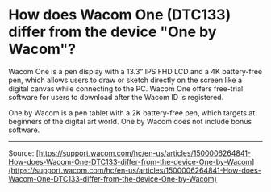 # How does Wacom One (DTC133) differ from the device "One by Wacom"?

Wacom One is a pen display with a 13.3” IPS FHD LCD and a 4K battery-free pen, which allows users to draw or sketch directly on the screen like a digital canvas while connecting to the PC. Wacom One offers free-trial software for users to download after the Wacom ID is registered.


One by Wacom is a pen tablet with a 2K battery-free pen, which targets at beginners of the digital art world. One by Wacom does not include bonus software.

---
Source: [https://support.wacom.com/hc/en-us/articles/1500006264841-How-does-Wacom-One-DTC133-differ-from-the-device-One-by-Wacom](https://support.wacom.com/hc/en-us/articles/1500006264841-How-does-Wacom-One-DTC133-differ-from-the-device-One-by-Wacom)
